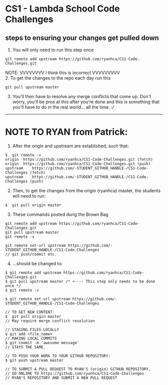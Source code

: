 # CS1 - Lambda School Code Challenges
## steps to ensuring your changes get pulled down
1. You will only need to run this step once
```console
git remote add upstream https://github.com/ryanhca/CS1-Code-Challenges.git
```

NOTE: VVVVVVVV I think this is incorrect VVVVVVVVV  
2. To get the changes to the repo each day run this
```console
git pull upstream master
```

3. You'll then have to resolve any merge conflicts that come up. Don't worry, you'll be pros at this after you're done and this is something that you'll have to do in the real world... all the time. :/

***

# NOTE TO RYAN from Patrick:

1. After the origin and upstream are established, such that:
```console
$  git remote -v
origin	https://github.com/ryanhca/CS1-Code-Challenges.git (fetch)
origin	https://github.com/ryanhca/CS1-Code-Challenges.git (push)
upstream	https://github.com/-STUDENT_GITHUB_HANDLE-/CS1-Code-Challenges (fetch)
upstream	https://github.com/-STUDENT_GITHUB_HANDLE-/CS1-Code-Challenges (push)
```

2. Then, to get the changes from the origin (ryanhca) master, the students will need to run:
```console
$  git pull origin master
```

3. These commands posted durig the Brown Bag
```console
git remote add upstream https://github.com/ryanhca/CS1-Code-Challenges.git
git pull upstream master
git remote -v

git remote set-url upstream https://github.com/-STUDENT_GITHUB_HANDLE-/CS1-Code-Challenges
// git push/commit etc.
```

4. ...should be changed to:
```console
$ git remote add upstream https://github.com/ryanhca/CS1-Code-Challenges.git
$ git pull upstream master /* <---- This step only needs to be done once */
$ git remote -v

$ git remote set-url upstream https://github.com/-STUDENT_GITHUB_HANDLE-/CS1-Code-Challenges

// TO GET NEW CONTENT:
$  git pull origin master
// May require merge conflict resolution

// STAGING FILES LOCALLY
$ git add <file_name>
// MAKING LOCAL COMMITS
$ git commit -m 'awesome message'
// STAYS THE SAME.

// TO PUSH YOUR WORK TO YOUR GITHUB REPOSITORY:
$ git push upstream master

// TO SUBMIT A PULL REQUEST TO RYAN'S (origin) GITHUB REPOSITORY,
// GO ONLINE TO https://github.com/ryanhca/CS1-Code-Challenges
// RYAN'S REPOSITORY AND SUBMIT A NEW PULL REQUEST
```
